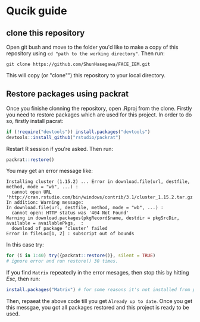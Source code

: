 # Qucik guide


## clone this repository
Open git bush and move to the folder you'd like to make a copy of this repository using `cd "path to the working directory"`.
Then run:

```
git clone https://github.com/ShunHasegawa/FACE_IEM.git
```

This will copy (or "clone"") this repository to your local directory.


## Restore packages using packrat
Once you finishe clonning the repository, open .Rproj from the clone. Firstly you need to restore packages which are used for this project. In order to do so, firstly install pacrat:

```r
if (!require("devtools")) install.packages("devtools")
devtools::install_github("rstudio/packrat")
```

Restart R session if you're asked. Then run:

```r
packrat::restore()
```

You may get an error message like:

```
Installing cluster (1.15.2) ... Error in download.file(url, destfile, method, mode = "wb", ...) : 
  cannot open URL 'http://cran.rstudio.com/bin/windows/contrib/3.1/cluster_1.15.2.tar.gz'
In addition: Warning message:
In download.file(url, destfile, method, mode = "wb", ...) :
  cannot open: HTTP status was '404 Not Found'
Warning in download.packages(pkgRecord$name, destdir = pkgSrcDir, available = availablePkgs,  :
  download of package ‘cluster’ failed
Error in fileLoc[1, 2] : subscript out of bounds
```

In this case try:

```r
for (i in 1:40) try({packrat::restore()}, silent = TRUE) 
# ignore error and run restore() 30 times.
```

If you find `Matrix` repeatedly in the error mesages, then stop this by hitting _Esc_, then run:

```r
install.packages("Matrix") # for some reasons it's not installed from packrat
```

Then, repaeat the above code till you get `Already up to date`. Once you get this messgae, you got all packages restored and this project is ready to be used.